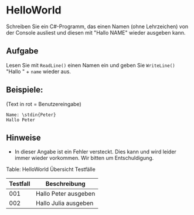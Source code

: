 HelloWorld
=======================

Schreiben Sie ein C#-Programm, das einen Namen (ohne Lehrzeichen) von der Console ausliest und diesen mit "Hallo NAME" wieder ausgeben kann.

## Aufgabe 

Lesen Sie mit `ReadLine()` einen Namen ein und geben Sie `WriteLine()` "Hallo " + `name` wieder aus.

## Beispiele: 
(Text in rot = Benutzereingabe)

~~~~~~~~~~~~~~~~~~~~~~~~~~~~~~~~~~~~~~~~~~~~~~~~~
Name: \stdin{Peter}
Hallo Peter
~~~~~~~~~~~~~~~~~~~~~~~~~~~~~~~~~~~~~~~~~~~~~~~~~

## Hinweise
* In dieser Angabe ist ein Fehler versteckt. Dies kann und wird leider immer wieder vorkommen. Wir bitten um Entschuldigung.

Table: HelloWorld Übersicht Testfälle

Testfall|Beschreibung
---------|------------
001|  Hallo Peter ausgeben
002|  Hallo Julia ausgeben
